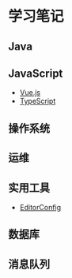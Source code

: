 # 学习笔记

## Java

## JavaScript

- [Vue.js](./javascript/vue.js.md)
- [TypeScript](./javascript/typescript.md)

## 操作系统

## 运维

## 实用工具

-  [EditorConfig](./utilities/editorconfig.md)

## 数据库

## 消息队列

